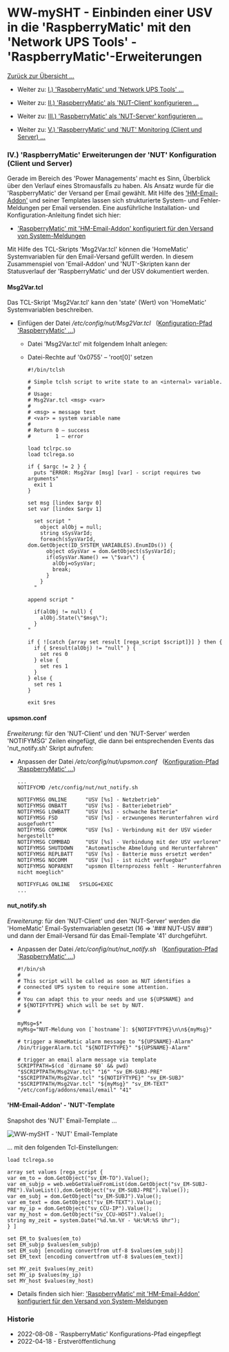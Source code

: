 # WW-mySHT - Einbinden einer USV in die 'RaspberryMatic' mit den 'Network UPS Tools' - 'RaspberryMatic'-Erweiterungen

[Zurück zur Übersicht ... ](../README.md)

- Weiter zu: [I.) 'RaspberryMatic' und 'Network UPS Tools' ...](./README.md)

- Weiter zu: [II.) 'RaspberryMatic' als 'NUT-Client' konfigurieren ...](./RM-NUT_Client.md)

- Weiter zu: [III.) 'RaspberryMatic' als 'NUT-Server' konfigurieren ...](./RM-NUT_Server.md)

- Weiter zu: [V.) 'RaspberryMatic' und 'NUT' Monitoring (Client und Server) ...](./RM-NUT_HM-Mon.md)

### IV.) 'RaspberryMatic' Erweiterungen der 'NUT' Konfiguration (Client und Server)

Gerade im Bereich des 'Power Managements' macht es Sinn, Überblick über den Verlauf eines Stromausfalls zu haben. Als Ansatz wurde für die 'RaspberryMatic' der Versand per Email gewählt. Mit Hilfe des ['HM-Email-Addon'](https://github.com/homematic-community/hm_email) und seiner Templates lassen sich strukturierte System- und Fehler-Meldungen per Email versenden. Eine ausführliche Installation- und Konfiguration-Anleitung findet sich hier:

- ['RaspberryMatic' mit 'HM-Email-Addon' konfiguriert für den Versand von System-Meldungen](../SHT_RM_Email/README.md)

Mit Hilfe des TCL-Skripts 'Msg2Var.tcl' können die 'HomeMatic' Systemvariablen für den Email-Versand gefüllt werden. In diesem Zusammenspiel von 'Email-Addon' und 'NUT'-Skripten kann der Statusverlauf der 'RaspberryMatic' und der USV dokumentiert werden.

#### Msg2Var.tcl
Das TCL-Skript 'Msg2Var.tcl' kann den 'state' (Wert) von 'HomeMatic' Systemvariablen beschreiben.

  -	Einfügen der Datei */etc/config/nut/Msg2Var.tcl*&nbsp;&nbsp;&nbsp;([Konfiguration-Pfad 'RaspberryMatic' ...](./README.md#konfiguration-der-network-ups-tools-für-die-raspberrymatic))
    - Datei 'Msg2Var.tcl' mit folgendem Inhalt anlegen:
    - Datei-Rechte auf '0x0755' – 'root[0]' setzen

      ```
      #!/bin/tclsh

      # Simple tclsh script to write state to an <internal> variable.
      #
      # Usage:
      # Msg2Var.tcl <msg> <var>
      #
      # <msg> = message text
      # <var> = system variable name
      #
      # Return 0 – success
      #        1 – error

      load tclrpc.so
      load tclrega.so

      if { $argc != 2 } {
        puts "ERROR: Msg2Var [msg] [var] - script requires two arguments"
        exit 1
      }

      set msg [lindex $argv 0]
      set var [lindex $argv 1]

        set script "
          object alObj = null;
          string sSysVarId;
          foreach(sSysVarId, dom.GetObject(ID_SYSTEM_VARIABLES).EnumIDs()) {
            object oSysVar = dom.GetObject(sSysVarId);
            if(oSysVar.Name() == \"$var\") {
              alObj=oSysVar;
              break;
            }
          }
        "

      append script "

        if(alObj != null) {
          alObj.State(\"$msg\");
        }
      "  

      if { ![catch {array set result [rega_script $script]}] } then {
        if { $result(alObj) != "null" } {
          set res 0
        } else {
          set res 1
        }
      } else {
        set res 1
      }

      exit $res
      ```

#### upsmon.conf
*Erweiterung*: für den 'NUT-Client' und den 'NUT-Server' werden 'NOTIFYMSG' Zeilen eingefügt, die dann bei entsprechenden Events das 'nut_notify.sh' Skript aufrufen:

  -	Anpassen der Datei */etc/config/nut/upsmon.conf*&nbsp;&nbsp;&nbsp;([Konfiguration-Pfad 'RaspberryMatic' ...](./README.md#konfiguration-der-network-ups-tools-für-die-raspberrymatic))

       ```
       ...
       NOTIFYCMD /etc/config/nut/nut_notify.sh

       NOTIFYMSG ONLINE      "USV [%s] - Netzbetrieb"
       NOTIFYMSG ONBATT      "USV [%s] - Batteriebetrieb"
       NOTIFYMSG LOWBATT     "USV [%s] - schwache Batterie"
       NOTIFYMSG FSD         "USV [%s] - erzwungenes Herunterfahren wird ausgefuehrt"
       NOTIFYMSG COMMOK      "USV [%s] - Verbindung mit der USV wieder hergestellt"
       NOTIFYMSG COMMBAD     "USV [%s] - Verbindung mit der USV verloren"
       NOTIFYMSG SHUTDOWN    "Automatische Abmeldung und Herunterfahren"
       NOTIFYMSG REPLBATT    "USV [%s] - Batterie muss ersetzt werden"
       NOTIFYMSG NOCOMM      "USV [%s] - ist nicht verfuegbar"
       NOTIFYMSG NOPARENT    "upsmon Elternprozess fehlt - Herunterfahren nicht moeglich"

       NOTIFYFLAG ONLINE   SYSLOG+EXEC
       ...
       ```

#### nut_notify.sh
*Erweiterung*: für den 'NUT-Client' und den 'NUT-Server' werden die 'HomeMatic' Email-Systemvariablen gesetzt (16 => '### NUT-USV ###') und dann der Email-Versand für das Email-Template '41'  durchgeführt.

  -	Anpassen der Datei */etc/config/nut/nut_notify.sh*&nbsp;&nbsp;&nbsp;([Konfiguration-Pfad 'RaspberryMatic' ...](./README.md#konfiguration-der-network-ups-tools-für-die-raspberrymatic))

       ```
       #!/bin/sh
       #
       # This script will be called as soon as NUT identifies a
       # connected UPS system to require some attention.
       #
       # You can adapt this to your needs and use ${UPSNAME} and
       # ${NOTIFYTYPE} which will be set by NUT.
       #

       myMsg=$*
       myMsg="NUT-Meldung von [`hostname`]: ${NOTIFYTYPE}\n\n${myMsg}"

       # trigger a HomeMatic alarm message to "${UPSNAME}-Alarm"
       /bin/triggerAlarm.tcl "${NOTIFYTYPE}" "${UPSNAME}-Alarm"

       # trigger an email alarm message via template
       SCRIPTPATH=$(cd `dirname $0` && pwd)
       "$SCRIPTPATH/Msg2Var.tcl" "16" "sv_EM-SUBJ-PRE"
       "$SCRIPTPATH/Msg2Var.tcl" "${NOTIFYTYPE}" "sv_EM-SUBJ"
       "$SCRIPTPATH/Msg2Var.tcl" "${myMsg}" "sv_EM-TEXT"
       "/etc/config/addons/email/email" "41"
       ```  

#### 'HM-Email-Addon' - 'NUT'-Template

Snapshot des 'NUT' Email-Template ...

![WW-mySHT - 'NUT' Email-Template](./img/nut_email_template.jpg)

... mit den folgenden Tcl-Einstellungen:

  ```
  load tclrega.so

  array set values [rega_script {
  var em_to = dom.GetObject("sv_EM-TO").Value();
  var em_subjp = web.webGetValueFromList(dom.GetObject("sv_EM-SUBJ-PRE").ValueList(),dom.GetObject("sv_EM-SUBJ-PRE").Value());
  var em_subj = dom.GetObject("sv_EM-SUBJ").Value();
  var em_text = dom.GetObject("sv_EM-TEXT").Value();
  var my_ip = dom.GetObject("sv_CCU-IP").Value();
  var my_host = dom.GetObject("sv_CCU-HOST").Value();
  string my_zeit = system.Date("%d.%m.%Y - %H:%M:%S Uhr");
  } ]

  set EM_to $values(em_to)
  set EM_subjp $values(em_subjp)
  set EM_subj [encoding convertfrom utf-8 $values(em_subj)]
  set EM_text [encoding convertfrom utf-8 $values(em_text)]

  set MY_zeit $values(my_zeit)
  set MY_ip $values(my_ip)
  set MY_host $values(my_host)
  ```  

- Details finden sich hier: ['RaspberryMatic' mit 'HM-Email-Addon' konfiguriert für den Versand von System-Meldungen](../SHT_RM_Email/README.md)

### Historie
- 2022-08-08 - 'RaspberryMatic' Konfigurations-Pfad eingepflegt
- 2022-04-18 - Erstveröffentlichung
